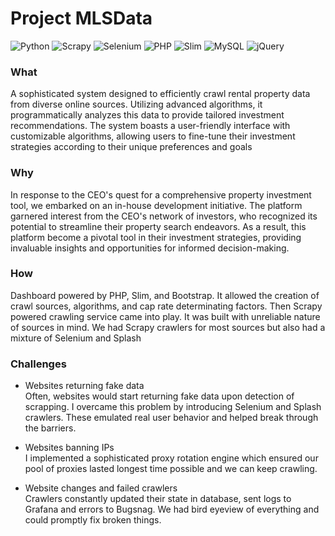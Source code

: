 # Project MLSData
![Python](https://img.shields.io/badge/Python-3776AB?logo=python&logoColor=white) ![Scrapy](https://img.shields.io/badge/Scrapy-1A1A1A?logo=scrapy&logoColor=white) ![Selenium](https://img.shields.io/badge/Selenium-43B02A?logo=selenium&logoColor=white) ![PHP](https://img.shields.io/badge/PHP-777BB4?logo=php&logoColor=white) ![Slim](https://img.shields.io/badge/Slim-4584B6?logo=slim&logoColor=white) ![MySQL](https://img.shields.io/badge/MySQL-4479A1?logo=mysql&logoColor=white) ![jQuery](https://img.shields.io/badge/jQuery-0769AD?logo=jquery&logoColor=white)

### What
A sophisticated system designed to efficiently crawl rental property data from diverse online sources. Utilizing advanced algorithms, it programmatically analyzes this data to provide tailored investment recommendations. The system boasts a user-friendly interface with customizable algorithms, allowing users to fine-tune their investment strategies according to their unique preferences and goals

### Why
In response to the CEO's quest for a comprehensive property investment tool, we embarked on an in-house development initiative. The platform garnered interest from the CEO's network of investors, who recognized its potential to streamline their property search endeavors. As a result, this platform become a pivotal tool in their investment strategies, providing invaluable insights and opportunities for informed decision-making.

### How
Dashboard powered by PHP, Slim, and Bootstrap. It allowed the creation of crawl sources, algorithms, and cap rate determinating factors. Then Scrapy powered crawling service came into play. It was built with unreliable nature of sources in mind. We had Scrapy crawlers for most sources but also had a mixture of Selenium and Splash

### Challenges
- Websites returning fake data     
Often, websites would start returning fake data upon detection of scrapping. I overcame this problem by introducing Selenium and Splash crawlers. These emulated real user behavior and helped break through the barriers.

- Websites banning IPs      
I implemented a sophisticated proxy rotation engine which ensured our pool of proxies lasted longest time possible and we can keep crawling.

- Website changes and failed crawlers      
Crawlers constantly updated their state in database, sent logs to Grafana and errors to Bugsnag. We had bird eyeview of everything and could promptly fix broken things.
